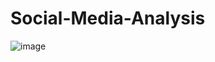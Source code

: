 # Social-Media-Analysis

![image](https://github.com/pg611/Multivariate-Analysis/assets/150620210/fff1443b-7796-44e4-bd82-aabea52843fc)
